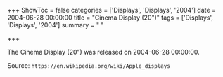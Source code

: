 +++
ShowToc = false
categories = ['Displays', 'Displays', '2004']
date = 2004-06-28 00:00:00
title = "Cinema Display (20\")"
tags = ['Displays', 'Displays', '2004']
summary = " "

+++

The Cinema Display (20") was released on 2004-06-28 00:00:00.

Source: `https://en.wikipedia.org/wiki/Apple_displays`


